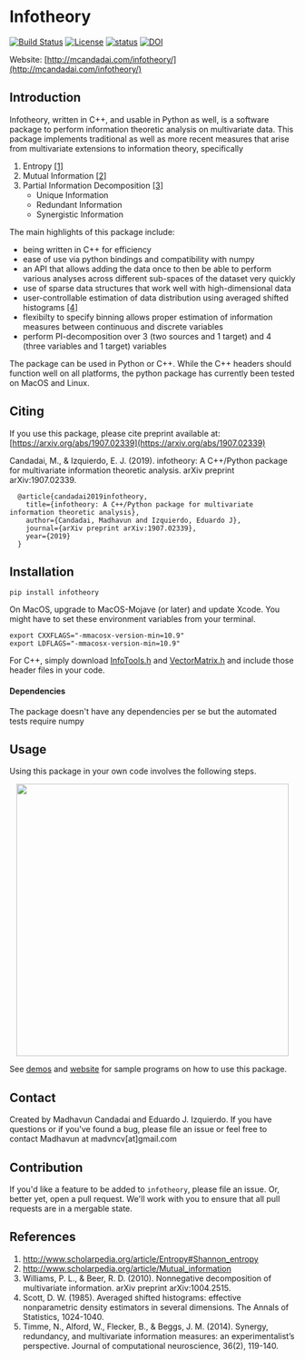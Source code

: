 # Infotheory
[![Build Status](https://travis-ci.org/madvn/infotheory.svg?branch=master)](https://travis-ci.org/madvn/infotheory)
[![License](http://img.shields.io/badge/license-MIT-blue.svg?style=flat)](https://github.com/madvn/infotheory/blob/master/LICENSE)
[![status](http://joss.theoj.org/papers/66bb8ec7cb9beaf15b15f21526fe3af8/status.svg)](http://joss.theoj.org/papers/66bb8ec7cb9beaf15b15f21526fe3af8)
[![DOI](https://zenodo.org/badge/DOI/10.5281/zenodo.3671994.svg)](https://doi.org/10.5281/zenodo.3671994)



Website: [http://mcandadai.com/infotheory/](http://mcandadai.com/infotheory/)

## Introduction

Infotheory, written in C++, and usable in Python as well, is a software package to perform information theoretic analysis on multivariate data. This package implements traditional as well as more recent measures that arise from multivariate extensions to information theory, specifically

<ol class="ml-25">
   <li>Entropy <a href="#scholarpedia:Shannon_entropy">[1]</a></li>
   <li>Mutual Information <a href="#scholarpedia:Mutual_information">[2]</a></li>
   <li>Partial Information Decomposition <a href="#williams:2010">[3]</a>
       <ul class="ml-25" style="margin-bottom:0px;">
           <li>Unique Information</li>
           <li>Redundant Information</li>
           <li>Synergistic Information</li>
       </ul></li>
</ol>

The main highlights of this package include:
<ul class="ml-25">
   <li>being written in C++ for efficiency</li>
   <li>ease of use via python bindings and compatibility with numpy</li>
   <li>an API that allows adding the data once to then be able to perform various analyses across different sub-spaces of the dataset very quickly</li>
   <li>use of sparse data structures that work well with high-dimensional data</li>
   <li>user-controllable estimation of data distribution using averaged shifted histograms <a href="#scott:1985">[4]</a></li>
   <li>flexibilty to specify binning allows proper estimation of information measures between continuous and discrete variables</li>
   <li>perform PI-decomposition over 3 (two sources and 1 target) and 4 (three variables and 1 target) variables</li>
</ul>

The package can be used in Python or C++. While the C++ headers should function well on all platforms, the python package has currently been tested on MacOS and Linux.

## Citing

If you use this package, please cite preprint available at: [https://arxiv.org/abs/1907.02339](https://arxiv.org/abs/1907.02339)

Candadai, M., & Izquierdo, E. J. (2019). infotheory: A C++/Python package for multivariate information theoretic analysis. arXiv preprint arXiv:1907.02339.

      @article{candadai2019infotheory,
        title={infotheory: A C++/Python package for multivariate information theoretic analysis},
        author={Candadai, Madhavun and Izquierdo, Eduardo J},
        journal={arXiv preprint arXiv:1907.02339},
        year={2019}
      }

## Installation

    pip install infotheory

On MacOS, upgrade to MacOS-Mojave (or later) and update Xcode. You might have to set these environment variables from your terminal.

    export CXXFLAGS="-mmacosx-version-min=10.9"
    export LDFLAGS="-mmacosx-version-min=10.9"

For C++, simply download [InfoTools.h](https://github.com/madvn/infotheory/blob/master/infotheory/InfoTools.h) and [VectorMatrix.h](https://github.com/madvn/infotheory/blob/master/infotheory/VectorMatrix.h) and include those header files in your code.

#### Dependencies

The package doesn't have any dependencies per se but the automated tests require numpy

## Usage

Using this package in your own code involves the following steps.

<p align="center">
<img src="https://github.com/madvn/infotheory/blob/master/demos/usage_icons.png" width="480">
</p>

See [demos](https://github.com/madvn/infotheory/tree/master/demos/python) and [website](http://mcandadai.com/infotheory/) for sample programs on how to use this package.

## Contact

Created by Madhavun Candadai and Eduardo J. Izquierdo. If you have questions or if you've found a bug, please file an issue or feel free to contact Madhavun at madvncv[at]gmail.com

## Contribution

If you'd like a feature to be added to `infotheory`, please file an issue. Or, better yet, open a pull request. We'll work with you to ensure that all pull requests are in a mergable state.

## References
<ol class="ml-25">
    <li id="scholarpedia:Shannon_entropy"><a href="http://www.scholarpedia.org/article/Entropy#Shannon_entropy" target="_blank"> http://www.scholarpedia.org/article/Entropy#Shannon_entropy</a></li>
    <li id="scholarpedia:Mutual_information"><a href="http://www.scholarpedia.org/article/Mutual_information" target="_blank"> http://www.scholarpedia.org/article/Mutual_information</a></li>
    <li id="williams:2010">Williams, P. L., & Beer, R. D. (2010). Nonnegative decomposition of multivariate information. arXiv preprint arXiv:1004.2515.</li>
    <li id="scott:1985">Scott, D. W. (1985). Averaged shifted histograms: effective nonparametric density estimators in several dimensions. The Annals of Statistics, 1024-1040.</li>
    <li id="timme:2014">Timme, N., Alford, W., Flecker, B., & Beggs, J. M. (2014). Synergy, redundancy, and multivariate information measures: an experimentalist’s perspective. Journal of computational neuroscience, 36(2), 119-140.</li>
</ol>

